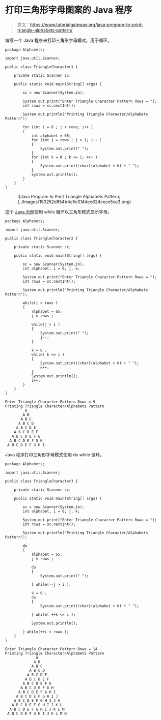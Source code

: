 # 打印三角形字母图案的 Java 程序

> 原文：<https://www.tutorialgateway.org/java-program-to-print-triangle-alphabets-pattern/>

编写一个 Java 程序来打印三角形字母模式，用于循环。

```
package Alphabets;

import java.util.Scanner;

public class TriangleCharacter1 {

	private static Scanner sc;

	public static void main(String[] args) {

		sc = new Scanner(System.in);	

		System.out.print("Enter Triangle Character Pattern Rows = ");
		int rows = sc.nextInt();

		System.out.println("Printing Triangle Character/Alphabets Pattern");

		for (int i = 0 ; i < rows; i++ ) 
		{
			int alphabet = 65;
			for (int j = rows ; j > i; j-- ) 	
			{
				System.out.print(" ");
			}
			for (int k = 0 ; k <= i; k++ ) 	
			{
				System.out.print((char)(alphabet + k) + " ");
			}
			System.out.println();
		}
	}
}
```

<figure class="wp-block-image size-large">![Java Program to Print Triangle Alphabets Pattern](../Images/153252d854b4c5c014dec624ceee5ca3.png)</figure>

这个 [Java 示例](https://www.tutorialgateway.org/learn-java-programs/)使用 while 循环以三角形模式显示字母。

```
package Alphabets;

import java.util.Scanner;

public class TriangleCharacter2 {

	private static Scanner sc;

	public static void main(String[] args) {

		sc = new Scanner(System.in);	
		int alphabet, i = 0, j, k;

		System.out.print("Enter Triangle Character Pattern Rows = ");
		int rows = sc.nextInt();

		System.out.println("Printing Triangle Character/Alphabets Pattern");

		while(i < rows ) 
		{
			alphabet = 65;
			j = rows ;

			while(j > i ) 	
			{
				System.out.print(" ");
				j--;
			}

			k = 0 ;
			while( k <= i ) 	
			{
				System.out.print((char)(alphabet + k) + " ");
				k++;
			}
			System.out.println();
			i++;
		}
	}
}
```

```
Enter Triangle Character Pattern Rows = 9
Printing Triangle Character/Alphabets Pattern
         A 
        A B 
       A B C 
      A B C D 
     A B C D E 
    A B C D E F 
   A B C D E F G 
  A B C D E F G H 
 A B C D E F G H I 
```

Java 程序打印三角形字母模式使用 do while 循环。

```
package Alphabets;

import java.util.Scanner;

public class TriangleCharacter3 {

	private static Scanner sc;

	public static void main(String[] args) {

		sc = new Scanner(System.in);	
		int alphabet, i = 0, j, k;

		System.out.print("Enter Triangle Character Pattern Rows = ");
		int rows = sc.nextInt();

		System.out.println("Printing Triangle Character/Alphabets Pattern");

		do
		{
			alphabet = 65;
			j = rows ;

			do 	
			{
				System.out.print(" ");

			} while(--j > i );

			k = 0 ;
			do	
			{
				System.out.print((char)(alphabet + k) + " ");

			} while( ++k <= i );

			System.out.println();

		} while(++i < rows );
	}
}
```

```
Enter Triangle Character Pattern Rows = 14
Printing Triangle Character/Alphabets Pattern
              A 
             A B 
            A B C 
           A B C D 
          A B C D E 
         A B C D E F 
        A B C D E F G 
       A B C D E F G H 
      A B C D E F G H I 
     A B C D E F G H I J 
    A B C D E F G H I J K 
   A B C D E F G H I J K L 
  A B C D E F G H I J K L M 
 A B C D E F G H I J K L M N 
```
